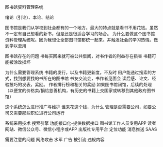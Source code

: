 图书馆资料管理系统


绪论（引论）、本论、结论

图书馆是我们从学校到社会都有的一个地方。最大的特点就是看书不用花钱。虽然不一定有自己想看的新书，但是还是很适合学习的场合。
为什么要做这个图书馆资料管理系统呢。因为我想让全部图书馆都统一起来。并触发社会的学习热情。做到学以至用


图书馆存在的问题
    书每买回来就可被公共借阅，对书作者的利益存在损害
    书籍可能被涂改损坏

为什么需要管理系统
    书籍的发行，以及书籍更新度，不及时
    用户能通过搜索的方式，找到想要找的书所在的图书馆
    书友交流会，书作者见面会
    读后感、论文、经验技巧的发表，奖励。
    作者排行榜和相关的奖励
    如果图书馆闭馆，后续的处理（以便宜的价格卖/捐给慈善机构，有历史的书籍上交国家或转移到其他政府图书馆）

这个系统怎么进行推广与维护
    谁来花这个钱，为什么
    管理是否需要公司，如要公司又需要那些职位进行公司运行

系统采用技术
    搜索引擎
    功能接口化-提供数据接口
        图书馆工作人员专用APP
        读者网站、微信公众号、微信小程序或APP
        出版社专用平台
    定位功能
    消息推送
    SAAS

需要注意的问题
    网络攻击
    水军
    广告
    被引流
    违规内容

